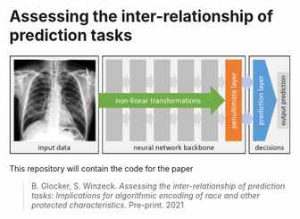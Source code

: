 # Assessing the inter-relationship of prediction tasks

![Components of a deep neural networks](assets/network.png "Components of a deep neural networks")

This repository will contain the code for the paper
> B. Glocker, S. Winzeck. _Assessing the inter-relationship of prediction tasks: Implications for algorithmic encoding of race and other protected characteristics_. Pre-print. 2021
